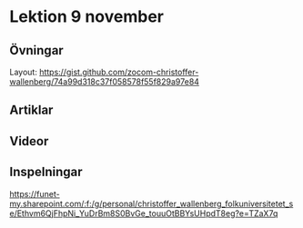 # Lektion 9 november

## Övningar

Layout: https://gist.github.com/zocom-christoffer-wallenberg/74a99d318c37f058578f55f829a97e84

## Artiklar

## Videor

## Inspelningar

https://funet-my.sharepoint.com/:f:/g/personal/christoffer_wallenberg_folkuniversitetet_se/Ethvm6QjFhpNi_YuDrBm8S0BvGe_touuOtBBYsUHpdT8eg?e=TZaX7q